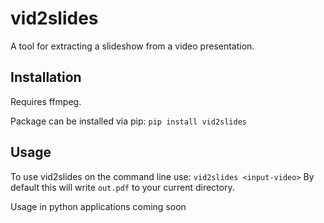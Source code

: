 # vid2slides
A tool for extracting a slideshow from a video presentation. 

## Installation
Requires ffmpeg.

Package can be installed via pip: `pip install vid2slides`

## Usage
To use vid2slides on the command line use: `vid2slides <input-video>`
By default this will write `out.pdf` to your current directory.

Usage in python applications coming soon
